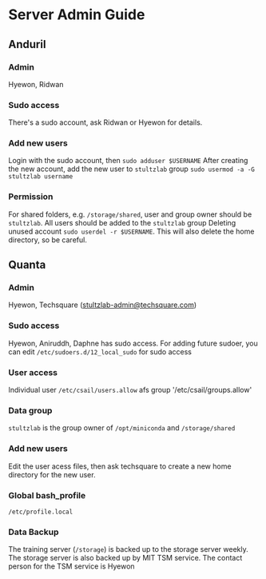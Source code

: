 # Server Admin Guide

## Anduril
### Admin
Hyewon, Ridwan
### Sudo access
There's a sudo account, ask Ridwan or Hyewon for details.
### Add new users
Login with the sudo account, then `sudo adduser $USERNAME`
After creating the new account, add the new user to `stultzlab` group 
`sudo usermod -a -G stultzlab username`
### Permission
For shared folders, e.g. `/storage/shared`, user and group owner should be `stultzlab`.
All users should be added to the `stultzlab` group
Deleting unused account
`sudo userdel -r $USERNAME`. This will also delete the home directory, so be careful.


## Quanta
### Admin
Hyewon, Techsquare (stultzlab-admin@techsquare.com)
### Sudo access
Hyewon, Aniruddh, Daphne has sudo access. For adding future sudoer, you can edit `/etc/sudoers.d/12_local_sudo` for sudo access

### User access
Individual user `/etc/csail/users.allow`
afs group '/etc/csail/groups.allow'

### Data group
`stultzlab` is the group owner of `/opt/miniconda` and `/storage/shared`

### Add new users
Edit the user acess files, then ask techsquare to create a new home directory for the new user.

### Global bash_profile
`/etc/profile.local`

### Data Backup
The training server (`/storage`) is backed up to the storage server weekly. 
The storage server is also backed up by MIT TSM service.
The contact person for the TSM service is Hyewon
